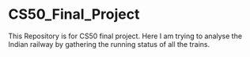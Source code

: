 # CS50_Final_Project
This Repository is for CS50 final project. Here I am trying to analyse the Indian railway by gathering the running status of all the trains.
